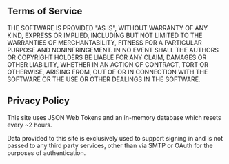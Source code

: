 ## Terms of Service
THE SOFTWARE IS PROVIDED "AS IS", WITHOUT WARRANTY OF ANY KIND, EXPRESS OR IMPLIED, INCLUDING BUT NOT LIMITED TO THE WARRANTIES OF MERCHANTABILITY, FITNESS FOR A PARTICULAR PURPOSE AND NONINFRINGEMENT. IN NO EVENT SHALL THE AUTHORS OR COPYRIGHT HOLDERS BE LIABLE FOR ANY CLAIM, DAMAGES OR OTHER LIABILITY, WHETHER IN AN ACTION OF CONTRACT, TORT OR OTHERWISE, ARISING FROM, OUT OF OR IN CONNECTION WITH THE SOFTWARE OR THE USE OR OTHER DEALINGS IN THE SOFTWARE.

## Privacy Policy
This site uses JSON Web Tokens and an in-memory database which resets every ~2 hours.

Data provided to this site is exclusively used to support signing in and is not passed to any third party services, other than via SMTP or OAuth for the purposes of authentication.